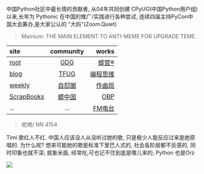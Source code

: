 中国Python社区中最长情的贡献者, 从04年共同创建 CPyUG(中国Python用户组)以来,长年为 Pythonic 在中国的推广/实践进行各种尝试, 连续四届主持PyCon中国大会筹办,是大家公认的 "大妈"(Zoom.Quiet)

> Mainium: THE MAIN ELEMENT TO ANTI-MEME FOR UPGRADE TEME.

| site | community | works |
| :-----| :----: | ----: |
| [root](http://zoomquiet.io/) | [GDG](https://blog.zhgdg.org/) | [蟒营®](https://doc.101.camp/) |
| [blog](https://blog.zoomquiet.io/pages/zoomquiet.html) | [TFUG](http://zh.tfug.world/) | [编程思维](https://py.101.camp/) |
| [weekly](http://weekly.pychina.org/) | [自怼圈](https://du.101.camp/) | [作曲班](https://mu.101.camp/) |
| [ScrapBooks](https://zoomquiet.io/collection.html) | [蟒中国](https://pychina.org/) | [OBP](https://zoomquiet.io/obp/index.html) |
| ... | ... | [FM电台](https://fm.101.camp/) |


> ​呢喃/ NN 4154

Timi 歌红人不红.
中国人应该没人从没听过她的歌,
只是极少人能反应过来是她原唱的.
为什么呢?
想来可能她的歌是标准下里巴人式的,
社会各阶层都不反感的,
同时印象也就不深;
就象米面,
经常吃,可也记不住到底是哪儿来的;
Python 也是Orz


![](http://ydlj.zoomquiet.top/ipic/2020-10-02-zq42-today-card-2010.002.jpeg)






